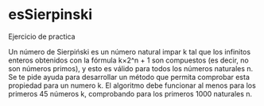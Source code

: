 # esSierpinski
Ejercicio de practica

Un número de Sierpiński es un número natural impar k tal que los infinitos enteros obtenidos con la fórmula k×2^n + 1 son compuestos (es decir, no son números primos), y esto es válido para todos los números naturales n.
Se te pide ayuda para desarrollar un método que permita comprobar esta propiedad para un numero k. El algoritmo debe funcionar al menos para los primeros 45 números k, comprobando para los primeros 1000 naturales n.
